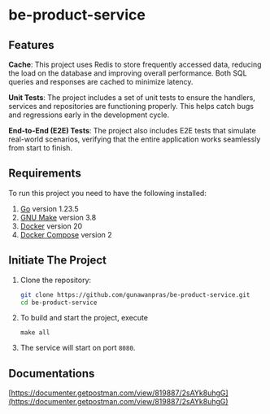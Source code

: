 # be-product-service

## Features
**Cache**: This project uses Redis to store frequently accessed data, reducing the load on the database and improving overall performance. Both SQL queries and responses are cached to minimize latency.

**Unit Tests**: The project includes a set of unit tests to ensure the handlers, services and repositories are functioning properly. This helps catch bugs and regressions early in the development cycle.

**End-to-End (E2E) Tests**: The project also includes E2E tests that simulate real-world scenarios, verifying that the entire application works seamlessly from start to finish.

## Requirements

To run this project you need to have the following installed:

1. [Go](https://golang.org/doc/install) version 1.23.5
2. [GNU Make](https://www.gnu.org/software/make/) version 3.8
3. [Docker](https://docs.docker.com/get-docker/) version 20
4. [Docker Compose](https://docs.docker.com/compose/install/) version 2

## Initiate The Project

1. Clone the repository:
    ```bash
    git clone https://github.com/gunawanpras/be-product-service.git
    cd be-product-service
    ```

2. To build and start the project, execute
    ```
    make all
    ```

3. The service will start on port `8080`.

## Documentations
[https://documenter.getpostman.com/view/819887/2sAYk8uhgG](https://documenter.getpostman.com/view/819887/2sAYk8uhgG)